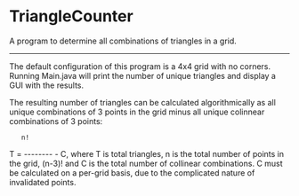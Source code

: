 # TriangleCounter
A program to determine all combinations of triangles in a grid.
_______________________

The default configuration of this program is a 4x4 grid with no corners. Running Main.java will print the number of unique triangles and display a GUI with the results.

The resulting number of triangles can be calculated algorithmically as all unique combinations of 3 points in the grid minus all unique colinnear combinations of 3 points:

       n!
T = --------  -  C, where T is total triangles, n is the total number of points in the grid,
     (n-3)!         and C is the total number of collinear combinations. C must be calculated on
                    a per-grid basis, due to the complicated nature of invalidated points.
